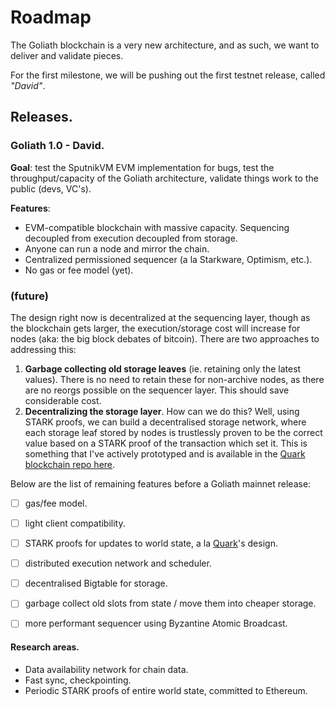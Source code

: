 Roadmap
=======

The Goliath blockchain is a very new architecture, and as such, we want to deliver and validate pieces.

For the first milestone, we will be pushing out the first testnet release, called _"David"_. 

## Releases.

### Goliath 1.0 - David.

**Goal**: test the SputnikVM EVM implementation for bugs, test the throughput/capacity of the Goliath architecture, validate things work to the public (devs, VC's).

**Features**:

 - EVM-compatible blockchain with massive capacity. Sequencing decoupled from execution decoupled from storage.
 - Anyone can run a node and mirror the chain.
 - Centralized permissioned sequencer (a la Starkware, Optimism, etc.).
 - No gas or fee model (yet).


### (future)

The design right now is decentralized at the sequencing layer, though as the blockchain gets larger, the execution/storage cost will increase for nodes (aka: the big block debates of bitcoin). There are two approaches to addressing this:

 1. **Garbage collecting old storage leaves** (ie. retaining only the latest values). There is no need to retain these for non-archive nodes, as there are no reorgs possible on the sequencer layer. This should save considerable cost. 
 2. **Decentralizing the storage layer**. How can we do this? Well, using STARK proofs, we can build a decentralised storage network, where each storage leaf stored by nodes is trustlessly proven to be the correct value based on a STARK proof of the transaction which set it. This is something that I've actively prototyped and is available in the [Quark blockchain repo here](https://github.com/liamzebedee/quark-blockchain).

Below are the list of remaining features before a Goliath mainnet release:

 - [ ] gas/fee model.
 - [ ] light client compatibility.
 - [ ] STARK proofs for updates to world state, a la [Quark](https://github.com/liamzebedee/quark-blockchain)'s design.
 - [ ] distributed execution network and scheduler.
 - [ ] decentralised Bigtable for storage.
 - [ ] garbage collect old slots from state / move them into cheaper storage.
 - [ ] more performant sequencer using Byzantine Atomic Broadcast.


#### Research areas.

 - Data availability network for chain data.
 - Fast sync, checkpointing.
 - Periodic STARK proofs of entire world state, committed to Ethereum.

